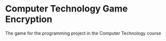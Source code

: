 # Computer Technology Game Encryption
 The game for the programming project in the Computer Technology course 
